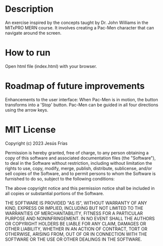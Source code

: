 # Description
An exercise inspired by the concepts taught by Dr. John Williams in the MITxPRO MERN course. It involves creating a Pac-Men character that can navigate around the screen.

# How to run
Open html file (index.html) with your browser.

# Roadmap of future improvements
Enhancements to the user interface: When Pac-Men is in motion, the button transforms into a 'Stop' button. Pac-Men can be guided in all four directions using the arrow keys.

# MIT License
Copyright (c) 2023 Jesús Frías

Permission is hereby granted, free of charge, to any person obtaining a copy of this software and associated documentation files (the "Software"), to deal in the Software without restriction, including without limitation the rights to use, copy, modify, merge, publish, distribute, sublicense, and/or sell copies of the Software, and to permit persons to whom the Software is furnished to do so, subject to the following conditions:

The above copyright notice and this permission notice shall be included in all copies or substantial portions of the Software.

THE SOFTWARE IS PROVIDED "AS IS", WITHOUT WARRANTY OF ANY KIND, EXPRESS OR IMPLIED, INCLUDING BUT NOT LIMITED TO THE WARRANTIES OF MERCHANTABILITY, FITNESS FOR A PARTICULAR PURPOSE AND NONINFRINGEMENT. IN NO EVENT SHALL THE AUTHORS OR COPYRIGHT HOLDERS BE LIABLE FOR ANY CLAIM, DAMAGES OR OTHER LIABILITY, WHETHER IN AN ACTION OF CONTRACT, TORT OR OTHERWISE, ARISING FROM, OUT OF OR IN CONNECTION WITH THE SOFTWARE OR THE USE OR OTHER DEALINGS IN THE SOFTWARE.
